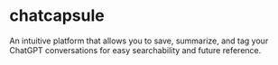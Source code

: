 # chatcapsule
An intuitive platform that allows you to save, summarize, and tag your ChatGPT conversations for easy searchability and future reference.
